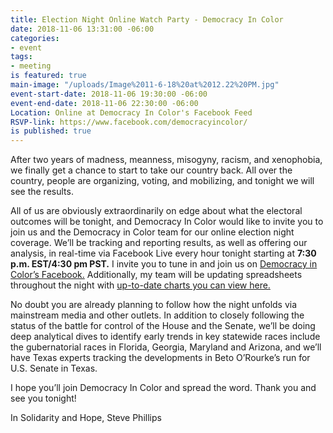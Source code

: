 ```yaml
---
title: Election Night Online Watch Party - Democracy In Color
date: 2018-11-06 13:31:00 -06:00
categories:
- event
tags:
- meeting
is featured: true
main-image: "/uploads/Image%2011-6-18%20at%2012.22%20PM.jpg"
event-start-date: 2018-11-06 19:30:00 -06:00
event-end-date: 2018-11-06 22:30:00 -06:00
Location: Online at Democracy In Color's Facebook Feed
RSVP-link: https://www.facebook.com/democracyincolor/
is published: true
---
```


After two years of madness, meanness, misogyny, racism, and xenophobia, we finally get a chance to start to take our country back. All over the country, people are organizing, voting, and mobilizing, and tonight we will see the results.

All of us are obviously extraordinarily on edge about what the electoral outcomes will be tonight, and Democracy In Color would like to invite you to join us and the Democracy in Color team for our online election night coverage. We’ll be tracking and reporting results, as well as offering our analysis, in real-time via Facebook Live every hour tonight starting at **7:30 p.m. EST/4:30 pm PST.** I invite you to tune in and join us on [Democracy in Color’s Facebook.](https://www.facebook.com/democracyincolor/) Additionally, my team will be updating spreadsheets throughout the night with [up-to-date charts you can view here.](https://docs.google.com/presentation/d/1Vfk7_e_U7xc_ZZp-xfc_OQRCdWl0w1PeH42pgLndrKQ/edit#slide=id.g4693126d2d_1_6) 
 

No doubt you are already planning to follow how the night unfolds via mainstream media and other outlets. In addition to closely following the status of the battle for control of the House and the Senate, we’ll be doing deep analytical dives to identify early trends in key statewide races include the gubernatorial races in Florida, Georgia, Maryland and Arizona, and we’ll have Texas experts tracking the developments in Beto O’Rourke’s run for U.S. Senate in Texas. 

I hope you’ll join Democracy In Color and spread the word. Thank you and see you tonight!

In Solidarity and Hope,
Steve Phillips

